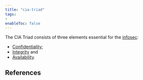 ```yaml
---
title: "cia-triad"
tags:
- 
enableToc: false
---
```


The CIA Triad consists of three elements essential for the [infosec](notes/information-security.md):
* [Confidentiality](notes/confidentiality.md);
* [Integrity](notes/integrity.md) and
* [Availability](notes/availability.md).


## References
